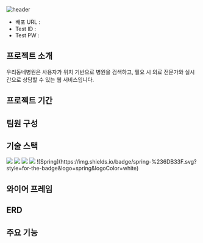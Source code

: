 ![header](https://capsule-render.vercel.app/api?type=waving&color=timeGradient&text=우리동네병원&animation=twinkling&fontSize=70&height=300)
+ 배포 URL : 
+ Test ID : 
+ Test PW :  

## 프로젝트 소개
우리동네병원은 사용자가 위치 기반으로 병원을 검색하고, 필요 시 의료 전문가와 실시간으로 상담할 수 있는 웹 서비스입니다.

## 프로젝트 기간

## 팀원 구성

## 기술 스택
<img src="https://img.shields.io/badge/spring-6DB33F?style=for-the-badge&logo=spring&logoColor=white">
<img src="https://img.shields.io/badge/springboot-6DB33F?style=for-the-badge&logo=spring_boot&logoColor=white">
<img src="https://img.shields.io/badge/springsecurity-6DB33F?style=for-the-badge&logo=spring_security&logoColor=white">
<img src="https://img.shields.io/badge/spring-6DB33F?style=for-the-badge&logo=spring_data_jpa&logoColor=white">
![Spring](https://img.shields.io/badge/spring-%236DB33F.svg?style=for-the-badge&logo=spring&logoColor=white)

## 와이어 프레임

## ERD

## 주요 기능
